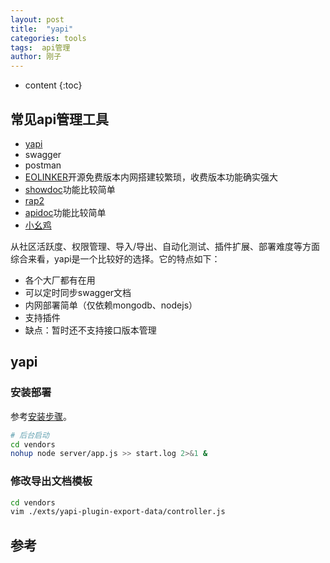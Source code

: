 ```yaml
---
layout: post
title:  "yapi"
categories: tools
tags:  api管理
author: 刚子
---
```


* content
{:toc}












## 常见api管理工具

* [yapi](https://github.com/YMFE/yapi)
* swagger
* postman
* [EOLINKER](https://www.eolinker.com)开源免费版本内网搭建较繁琐，收费版本功能确实强大
* [showdoc](https://github.com/star7th/showdoc)功能比较简单
* [rap2](https://github.com/thx/rap2-delos)
* [apidoc](https://github.com/apidoc/apidoc)功能比较简单
* [小幺鸡](http://www.xiaoyaoji.cn/)

从社区活跃度、权限管理、导入/导出、自动化测试、插件扩展、部署难度等方面综合来看，yapi是一个比较好的选择。它的特点如下：

* 各个大厂都有在用
* 可以定时同步swagger文档
* 内网部署简单（仅依赖mongodb、nodejs）
* 支持插件
* 缺点：暂时还不支持接口版本管理

## yapi

### 安装部署

参考[安装步骤](https://hellosean1025.github.io/yapi/devops/index.html)。

```bash
# 后台启动
cd vendors
nohup node server/app.js >> start.log 2>&1 &
```

### 修改导出文档模板

```bash
cd vendors
vim ./exts/yapi-plugin-export-data/controller.js
```

## 参考
